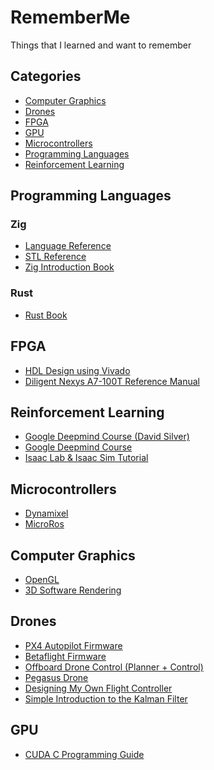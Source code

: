 # RememberMe
Things that I learned and want to remember

<!-- Categories Begin -->
## Categories

- [Computer Graphics](#computer-graphics)
- [Drones](#drones)
- [FPGA](#fpga)
- [GPU](#gpu)
- [Microcontrollers](#microcontrollers)
- [Programming Languages](#programming-languages)
- [Reinforcement Learning](#reinforcement-learning)

<!-- Categories End -->

<!-- Programming Languages Begin -->
## Programming Languages

### Zig

- [Language Reference](https://ziglang.org/documentation/0.13.0/)
- [STL Reference](https://ziglang.org/documentation/0.13.0/std/)
- [Zig Introduction Book](https://pedropark99.github.io/zig-book/)

### Rust

- [Rust Book](https://doc.rust-lang.org/book/)

<!-- Programming Languages End -->

<!-- FPGA Begin -->
## FPGA

- [HDL Design using Vivado](https://www.amd.com/en/corporate/university-program/vivado/vivado-teaching-material/hdl-design.html)
- [Diligent Nexys A7-100T Reference Manual](https://digilent.com/reference/programmable-logic/nexys-a7/reference-manual)

<!-- FPGA End -->

<!-- RL Begin -->
## Reinforcement Learning

- [Google Deepmind Course (David Silver)](https://davidstarsilver.wordpress.com/teaching/)
- [Google Deepmind Course](https://www.youtube.com/playlist?list=PLqYmG7hTraZDVH599EItlEWsUOsJbAodm)
- [Isaac Lab & Isaac Sim Tutorial](https://www.youtube.com/watch?v=tQziqSx-F80)

<!-- RL End -->

## Microcontrollers

- [Dynamixel](https://github.com/antoniocapone/RememberMe)
- [MicroRos](https://github.com/micro-ROS/)

## Computer Graphics

- [OpenGL](https://learnopengl.com/)
- [3D Software Rendering](https://www.youtube.com/watch?v=maSIQg8IFRI)

## Drones

- [PX4 Autopilot Firmware](https://github.com/PX4/PX4-Autopilot)
- [Betaflight Firmware](https://github.com/betaflight/betaflight)
- [Offboard Drone Control (Planner + Control)](https://github.com/Marnonel6/ROS2_offboard_drone_control)
- [Pegasus Drone](https://github.com/PegasusDrone)
- [Designing My Own Flight Controller](https://flying-rabbit-fpv.com/2020/10/06/designing-my-own-flight-controller/)
- [Simple Introduction to the Kalman Filter](https://www.cs.unc.edu/~welch/media/pdf/kalman_intro.pdf)

## GPU
- [CUDA C Programming Guide](https://docs.nvidia.com/cuda/cuda-c-programming-guide/)
